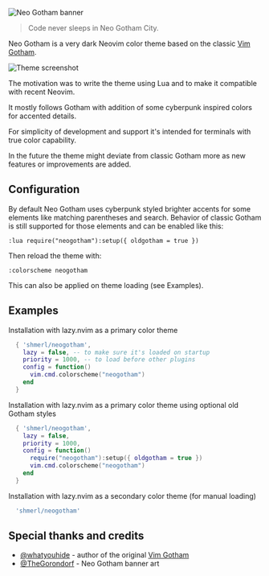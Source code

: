 ![Neo Gotham banner](https://github.com/shmerl/neogotham/assets/310927/26b523e3-dfc5-4e1c-9790-de980af662f6)

> Code never sleeps in Neo Gotham City.

Neo Gotham is a very dark Neovim color theme based on the classic [Vim Gotham](https://github.com/whatyouhide/vim-gotham).

![Theme screenshot](https://github.com/shmerl/neogotham/assets/310927/9675ef52-0817-4bc8-a177-29017e81ee20)

The motivation was to write the theme using Lua and to make it compatible with recent Neovim.

It mostly follows Gotham with addition of some cyberpunk inspired colors for accented details.

For simplicity of development and support it's intended for terminals with true color capability.

In the future the theme might deviate from classic Gotham more as new features or improvements are added.

## Configuration

By default Neo Gotham uses cyberpunk styled brighter accents for some elements like matching parentheses and search.
Behavior of classic Gotham is still supported for those elements and can be enabled like this:

```vim
:lua require("neogotham"):setup({ oldgotham = true })
```

Then reload the theme with:

```vim
:colorscheme neogotham
```

This can also be applied on theme loading (see Examples).

## Examples

Installation with lazy.nvim as a primary color theme

```lua
  { 'shmerl/neogotham',
    lazy = false, -- to make sure it's loaded on startup
    priority = 1000, -- to load before other plugins
    config = function()
      vim.cmd.colorscheme("neogotham")
    end
  }

```

Installation with lazy.nvim as a primary color theme using optional old Gotham styles

```lua
  { 'shmerl/neogotham',
    lazy = false,
    priority = 1000,
    config = function()
      require("neogotham"):setup({ oldgotham = true })
      vim.cmd.colorscheme("neogotham")
    end
  }

```

Installation with lazy.nvim as a secondary color theme (for manual loading)

```lua
  'shmerl/neogotham'
```

## Special thanks and credits
* [@whatyouhide](https://github.com/whatyouhide) - author of the original [Vim Gotham](https://github.com/whatyouhide/vim-gotham)
* [@TheGorondorf](https://bsky.app/profile/rayfrutos.bsky.social) - Neo Gotham banner art
